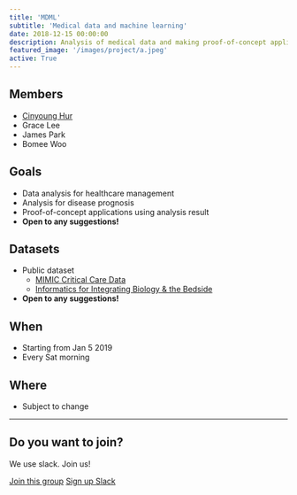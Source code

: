 ```yaml
---
title: 'MDML'
subtitle: 'Medical data and machine learning'
date: 2018-12-15 00:00:00
description: Analysis of medical data and making proof-of-concept applications
featured_image: '/images/project/a.jpeg'
active: True
---
```


## Members

* [Cinyoung Hur](https://www.github.com/hurcy)
* Grace Lee
* James Park
* Bomee Woo

## Goals

* Data analysis for healthcare management
* Analysis for disease prognosis
* Proof-of-concept applications using analysis result
* **Open to any suggestions!**

## Datasets

* Public dataset
  * [MIMIC Critical Care Data](https://mimic.physionet.org/)
  * [Informatics for Integrating Biology & the Bedside](https://www.i2b2.org/NLP/DataSets/Main.php)
* **Open to any suggestions!**

## When
* Starting from Jan 5 2019
* Every Sat morning

## Where
* Subject to change

---

## Do you want to join?

We use slack. Join us!

<a href="https://seoulai.slack.com/messages/CEM2RUP43" class="button button--large">Join this group</a>
<a href="https://seoulai.herokuapp.com/" class="button button--large">Sign up Slack</a>
